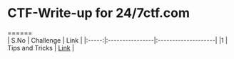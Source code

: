 # CTF-Write-up for 24/7ctf.com

======		
| S.No | Challenge            | Link   |
|:-----:|:----------------|:--------------------|
|1  | Tips and Tricks     | <a href="">Link</a>         |

